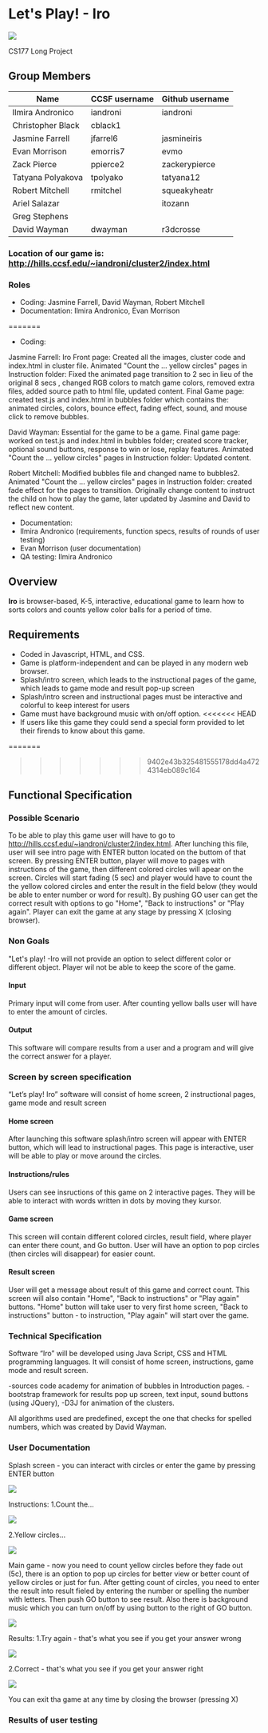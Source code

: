 # Let's Play! - Iro

![](screenshots/gameInPlay.gif)

CS177 Long Project

## Group Members

| Name | CCSF username | Github username |
| ---- | ------------- | --------------- |
Ilmira Andronico | iandroni  | iandroni |
Christopher Black | cblack1 |  |
Jasmine Farrell | jfarrel6 | jasmineiris |
Evan Morrison | emorris7 | evmo |
Zack Pierce | ppierce2 | zackerypierce |
Tatyana Polyakova | tpolyako | tatyana12 |
Robert Mitchell | rmitchel | squeakyheatr |
Ariel Salazar |  | itozann |
Greg Stephens |  |  |
David Wayman | dwayman | r3dcrosse |

### Location of our game is: http://hills.ccsf.edu/~iandroni/cluster2/index.html

### Roles

- Coding: Jasmine Farrell, David Wayman, Robert Mitchell
- Documentation: Ilmira Andronico, Evan Morrison

=======
- Coding:

Jasmine Farrell:
Iro Front page: Created all the images, cluster code and index.html in cluster file.
Animated "Count the ... yellow circles" pages in Instruction folder: Fixed the animated page transition to 2 sec in lieu of the original 8 secs , changed RGB colors to match game colors, removed extra files, added source path to html file, updated content.
Final Game page: created test.js and index.html in bubbles folder which contains the: animated circles, colors, bounce effect, fading effect, sound, and mouse click to remove bubbles.

David Wayman:
Essential for the game to be a game.
Final game page: worked on test.js and index.html in bubbles folder; created score tracker, optional sound buttons, response to win or lose, replay features.
Animated "Count the ... yellow circles" pages in Instruction folder: Updated content.

Robert Mitchell:
Modified bubbles file and changed name to bubbles2. Animated "Count the ... yellow circles" pages in Instruction folder: created fade effect for the pages to transition. Originally change content to instruct the child on how to play the game, later updated by Jasmine and David to reflect new content.

- Documentation:
- Ilmira Andronico (requirements, function specs, results of rounds of user testing)
- Evan Morrison (user documentation)
- QA testing: Ilmira Andronico



## Overview

**Iro** is browser-based, K-5, interactive, educational game to learn how to sorts colors and counts yellow color balls for a period of time.

## Requirements

- Coded in Javascript, HTML, and CSS.
- Game is platform-independent and can be played in any modern web browser.
- Splash/intro screen, which leads to the instructional pages of the game, which leads to game mode and result pop-up screen
- Splash/intro screen and instructional pages must be interactive and colorful to keep interest for users
- Game must have background music with on/off option.
<<<<<<< HEAD
- If users like this game they could send a special form provided to let their firends to know about this game.


=======
>>>>>>> 9402e43b325481555178dd4a4724314eb089c164

 ## Functional Specification

### Possible Scenario
To be able to play this game user will have to go to http://hills.ccsf.edu/~iandroni/cluster2/index.html.  After lunching this file, user will see intro page with ENTER button located on the buttom of that screen. By pressing ENTER button, player will move to pages with instructions  of the game, then different colored circles will apear on the screen. Circles will start fading (5 sec) and player would have to count the the yellow colored circles and enter the result in the field below (they would be able to enter number or word for result). By pushing GO user can get the correct result with options to go "Home", "Back to instructions" or "Play again". Player can exit the game at any stage by pressing X (closing browser).

### Non Goals
"Let's play! -Iro  will not provide an option to select different color or different object. Player wil not be able to keep the score of the game.

#### Input
Primary input will come from user. After counting yellow balls user will have to enter the amount of circles.

#### Output
This software will compare results from a user and a program and will give  the correct answer for a player.

### Screen by screen specification

“Let’s play! Iro” software will consist of home screen, 2 instructional pages, game mode and result screen

#### Home screen
After launching this software splash/intro screen will appear with ENTER button, which will lead  to instructional pages. This page is interactive, user will be able to play or move around the circles.

#### Instructions/rules
Users can see insructions of this game on 2 interactive pages. They will be able to interact with words written in dots by moving they kursor.  

#### Game screen
This screen will contain different colored circles, result field, where player can enter there count, and Go button.
User will have an option to pop circles (then circles will disappear) for easier count.

#### Result screen
User will get a message about result of this game and correct count. This screen will also contain "Home", "Back to instructions" or "Play again" buttons. "Home" button will take user to very first home screen, "Back to instructions" button - to instruction, "Play again" will start over the game.  

### Technical Specification

Software “Iro” will be developed using Java Script, CSS and HTML programming languages. It will consist of home screen, instructions, game mode and result screen.

-sources code academy for animation of bubbles in Introduction pages.
-bootstrap framework for results pop up screen, text input, sound buttons (using JQuery), -D3J for animation of the clusters.

All algorithms used are predefined, except the one that checks for spelled numbers, which was created by David Wayman.

### User Documentation

Splash screen - you can interact with circles or enter the game by pressing ENTER button

![](screenshots/iro-enter.png)

Instructions:
1.Count the...

![](screenshots/count-the.png)

2.Yellow circles...

![](screenshots/yellow-circles.png)

Main game - now you need to count yellow circles before they fade out (5c), there is an option to pop up circles for better view or better count of yellow circles or just for fun. After getting count of circles, you need to enter the result into result fieled by entering the number or spelling the number with letters. Then push GO button to see result. Also there is background music which you can turn on/off by using button to the right of GO button.

![](screenshots/main-game.png)

Results:
1.Try again - that's what you see if you get your answer wrong

![](screenshots/try-again.png)

2.Correct - that's what you see if you get your answer right

![](screenshots/correct.png)

You can exit tha game at any time by closing the browser (pressing X)

### Results of user testing
